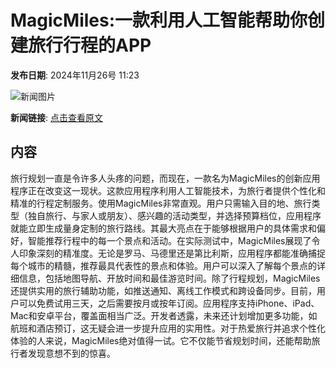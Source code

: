 # MagicMiles:一款利用人工智能帮助你创建旅行行程的APP

**发布日期**: 2024年11月26号 11:23

![新闻图片](https://upload.chinaz.com/2024/1126/6386821697237752152643833.png)

**新闻链接**: [点击查看原文](https://www.aibase.com/zh/news/13481)

## 内容

旅行规划一直是令许多人头疼的问题，而现在，一款名为MagicMiles的创新应用程序正在改变这一现状。这款应用程序利用人工智能技术，为旅行者提供个性化和精准的行程定制服务。使用MagicMiles非常直观。用户只需输入目的地、旅行类型（独自旅行、与家人或朋友）、感兴趣的活动类型，并选择预算档位，应用程序就能立即生成量身定制的旅行路线。其最大亮点在于能够根据用户的具体需求和偏好，智能推荐行程中的每一个景点和活动。在实际测试中，MagicMiles展现了令人印象深刻的精准度。无论是罗马、马德里还是第比利斯，应用程序都能准确捕捉每个城市的精髓，推荐最具代表性的景点和体验。用户可以深入了解每个景点的详细信息，包括地图导航、开放时间和最佳游览时间。除了行程规划，MagicMiles还提供实用的旅行辅助功能，如推送通知、离线工作模式和跨设备同步。目前，用户可以免费试用三天，之后需要按月或按年订阅。应用程序支持iPhone、iPad、Mac和安卓平台，覆盖面相当广泛。开发者透露，未来还计划增加更多功能，如航班和酒店预订，这无疑会进一步提升应用的实用性。对于热爱旅行并追求个性化体验的人来说，MagicMiles绝对值得一试。它不仅能节省规划时间，还能帮助旅行者发现意想不到的惊喜。
